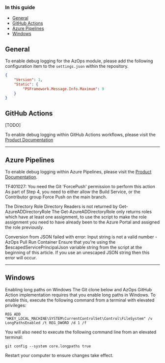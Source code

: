 ### In this guide

- [General](#general)
- [GitHub Actions](#github-actions)
- [Azure Pipelines](#azure-pipelines)
- [Windows](#windows)

## General

To enable debug logging for the AzOps module, please add the following configuration item to the `settings.json` within the repository.

```json
{
    "Version": 1,
    "Static": {
        "PSFramework.Message.Info.Maximum": 9
    }
}
```

## GitHub Actions

[TODO]

To enable debug logging within GitHub Actions workflows, please visit the [Product Documentation](https://docs.github.com/en/actions/managing-workflow-runs/enabling-debug-logging)

---

## Azure Pipelines

To enable debug logging within Azure Pipelines, please visit the [Product Documentation](https://learn.microsoft.com/en-us/azure/devops/pipelines/troubleshooting/review-logs?view=azure-devops).

TF401027: You need the Git 'ForcePush' permission to perform this action
As part of Step 4, you need to either allow the Build Service, or the Contributor group Force Push on the main branch.

The Directory Role Directory Readers is not returned by Get-AzureADDirectoryRole
The Get-AzureADDirectoryRole only returns roles which have at least one assignment, to use the script to make the role assignment you need to have already been to the Azure Portal and assigned the role previously.

Conversion from JSON failed with error: Input string is not a valid number - AzOps Pull Run Container
Ensure that you're using the $escapedServicePrincipalJson variable string from the script at the beginning of this article. If you use an unescaped JSON string then this error will occur.

---

## Windows

Enabling long paths on Windows
The Git clone below and AzOps GitHub Action implementation requires that you enable long paths in Windows. To enable this, execute the following command from a terminal with elevated privileges:

```
REG ADD "HKEY_LOCAL_MACHINE\SYSTEM\CurrentControlSet\Control\FileSystem" /v LongPathsEnabled /t REG_DWORD /d 1 /f
```

You will also need to execute the following command line from an elevated terminal:

```
git config --system core.longpaths true
```

Restart your computer to ensure changes take effect.